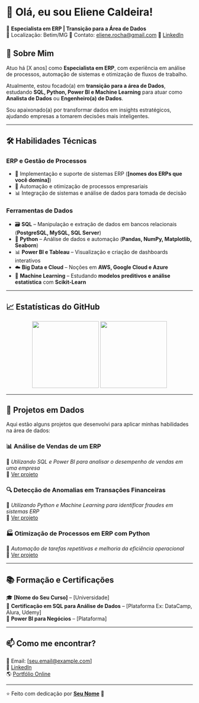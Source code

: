 # 👋 Olá, eu sou Eliene Caldeira!

🎯 **Especialista em ERP | Transição para a Área de Dados**  
📍 Localização: Betim/MG 
📧 Contato: eliene.rocha@gmail.com
🔗 [LinkedIn](https://www.linkedin.com/in/eliene-caldeira-analisedados-etl-businessintelligence-cientistadedados-pentaho/) 

## 🚀 Sobre Mim

Atuo há [X anos] como **Especialista em ERP**, com experiência em análise de processos, automação de sistemas e otimização de fluxos de trabalho.  

Atualmente, estou focado(a) em **transição para a área de Dados**, estudando **SQL, Python, Power BI e Machine Learning** para atuar como **Analista de Dados** ou **Engenheiro(a) de Dados**.

Sou apaixonado(a) por transformar dados em insights estratégicos, ajudando empresas a tomarem decisões mais inteligentes.

---

## 🛠️ Habilidades Técnicas

### **ERP e Gestão de Processos**
- 💼 Implementação e suporte de sistemas ERP (**[nomes dos ERPs que você domina]**)
- 🔄 Automação e otimização de processos empresariais
- 📊 Integração de sistemas e análise de dados para tomada de decisão

### **Ferramentas de Dados**
- 🗃️ **SQL** – Manipulação e extração de dados em bancos relacionais (**PostgreSQL, MySQL, SQL Server**)
- 🐍 **Python** – Análise de dados e automação (**Pandas, NumPy, Matplotlib, Seaborn**)
- 📊 **Power BI e Tableau** – Visualização e criação de dashboards interativos
- ☁️ **Big Data e Cloud** – Noções em **AWS, Google Cloud e Azure**
- 🤖 **Machine Learning** – Estudando **modelos preditivos e análise estatística** com **Scikit-Learn**

---

## 📈 Estatísticas do GitHub

<div align="center">
  <img height="180em" src="https://github-readme-stats.vercel.app/api?username=SEU_USERNAME&show_icons=true&theme=dark&include_all_commits=true&count_private=true"/>
  <img height="180em" src="https://github-readme-stats.vercel.app/api/top-langs/?username=SEU_USERNAME&layout=compact&langs_count=7&theme=dark"/>
</div>

---

## 📂 Projetos em Dados  

Aqui estão alguns projetos que desenvolvi para aplicar minhas habilidades na área de dados:

### 📊 **Análise de Vendas de um ERP**  
📌 *Utilizando SQL e Power BI para analisar o desempenho de vendas em uma empresa*  
🔗 [Ver projeto](https://github.com/SEU_USERNAME/Projeto-Analise-Vendas-ERP)

### 🔍 **Detecção de Anomalias em Transações Financeiras**  
📌 *Utilizando Python e Machine Learning para identificar fraudes em sistemas ERP*  
🔗 [Ver projeto](https://github.com/SEU_USERNAME/Projeto-Fraude-ERP)

### 🏭 **Otimização de Processos em ERP com Python**  
📌 *Automação de tarefas repetitivas e melhoria da eficiência operacional*  
🔗 [Ver projeto](https://github.com/SEU_USERNAME/Otimizacao-ERP)

---

## 📚 Formação e Certificações

🎓 **[Nome do Seu Curso]** – [Universidade]  
📜 **Certificação em SQL para Análise de Dados** – [Plataforma Ex: DataCamp, Alura, Udemy]  
📜 **Power BI para Negócios** – [Plataforma]  

---

## 📫 Como me encontrar?

📩 Email: [seu.email@example.com]  
🔗 [LinkedIn](https://www.linkedin.com/in/SEU_PERFIL)  
🌎 [Portfólio Online](https://SEU_PORTFOLIO.com)  

---

⭐️ Feito com dedicação por **[Seu Nome](https://github.com/SEU_USERNAME)** 🚀
